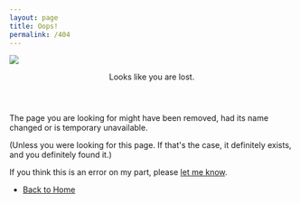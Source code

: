 ```yaml
---
layout: page
title: Oops!
permalink: /404
---
```

<!-- Banner -->
<span class="image fit"><img class="inversion" src="https://paramrathour.github.io/website-assets/404-error.png"></span>
  <section id="banner">
    <div class="content">
      <header>
        <p>Looks like you are lost.</p>
      </header>
      <p>The page you are looking for might have been removed, had its name changed or is temporary unavailable.</p>
      <p>(Unless you were looking for this page. If that's the case, it definitely exists, and you definitely found it.)</p>
      <p>If you think this is an error on my part, please <a href="mailto:{{ site.email }}">let me know</a>.</p>
      <ul class="actions">
        <li><a href="{{ '' | absolute_url }}" class="button big special">Back to Home</a></li>
      </ul>
    </div>
  </section>